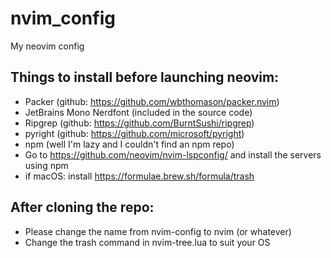 # nvim_config
My neovim config

## Things to install before launching neovim:
- Packer (github: https://github.com/wbthomason/packer.nvim)
- JetBrains Mono Nerdfont (included in the source code)
- Ripgrep (github: https://github.com/BurntSushi/ripgrep)
- pyright (github: https://github.com/microsoft/pyright)
- npm (well I'm lazy and I couldn't find an npm repo)
- Go to https://github.com/neovim/nvim-lspconfig/ and install the servers using npm
- if macOS: install https://formulae.brew.sh/formula/trash
## After cloning the repo:
- Please change the name from nvim-config to nvim (or whatever)
- Change the trash command in nvim-tree.lua to suit your OS

